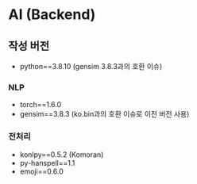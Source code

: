# AI (Backend)
## 작성 버전
-  python==3.8.10 (gensim 3.8.3과의 호환 이슈)
### NLP
-  torch==1.6.0
-  gensim==3.8.3 (ko.bin과의 호환 이슈로 이전 버전 사용)
### 전처리
-  konlpy==0.5.2 (Komoran)
-  py-hanspell==1.1
-  emoji==0.6.0